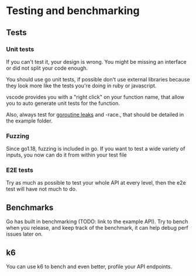 # Testing and benchmarking

## Tests

### Unit tests

If you can't test it, your design is wrong. You might be missing an interface or did not split your code enough.

You should use go unit tests, if possible don't use external libraries because they look more like the tests you're doing in ruby or javascript.

vscode provides you with a "right click" on your function name, that allow you to auto generate unit tests for the function.

Also, always test for [goroutine leaks](https://github.com/uber-go/goleak) and -race., that should be detailed in the example folder.

### Fuzzing

Since go1.18, fuzzing is included in go.
If you want to test a wide variety of inputs, you now can do it from within your test file

### E2E tests

Try as much as possible to test your whole API at every level, then the e2e test will have not much to do.

## Benchmarks

Go has built in benchmarking (TODO: link to the example API).
Try to bench when you release, and keep track of the benchmark, it can help debug perf issues later on.

## k6

You can use k6 to bench and even better, profile your API endpoints.
